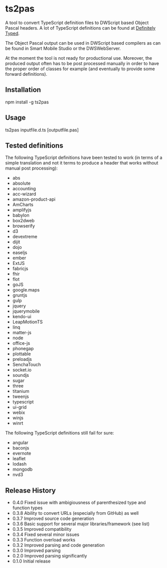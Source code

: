 ts2pas
======

A tool to convert TypeScript definition files to DWScript based Object Pascal headers. A lot of TypeScript definitions can be found at [Definitely Typed](http://DefinitelyTyped.org/).

The Object Pascal output can be used in DWScript based compilers as can be found in Smart Mobile Studio or the DWSWebServer.

At the moment the tool is not ready for productional use. Moreover, the produced output often has to be post processed manually in order to have the proper order of classes for example (and eventually to provide some forward definitions).    

## Installation

  npm install -g ts2pas

## Usage

  ts2pas inputfile.d.ts [outputfile.pas]

## Tested definitions

The following TypeScript definitions have been tested to work (in terms of a simple translation and not it terms to produce a header that works without manual post processing):

* abs
* absolute
* accounting
* acc-wizard
* amazon-product-api
* AmCharts
* amplifyjs
* babylon
* box2dweb
* browserify
* d3
* devextreme
* dijit
* dojo
* easeljs
* ember
* ExtJS
* fabricjs
* fhir
* flot
* goJS
* google.maps
* gruntjs
* gulp
* jquery
* jquerymobile
* kendo-ui
* LeapMotionTS
* linq
* matter-js
* node
* office-js
* phonegap
* plottable
* preloadjs
* SenchaTouch
* socket.io
* soundjs
* sugar
* three
* titanium
* tweenjs
* typescript
* ui-grid
* webix
* winjs
* winrt

The following TypeScript definitions still fail for sure:

* angular
* baconjs
* evernote
* leaflet
* lodash
* mongodb
* nvd3


## Release History

* 0.4.0 Fixed issue with ambigiousness of parenthesized type and function types
* 0.3.8 Ability to convert URLs (especially from GitHub) as well
* 0.3.7 Improved source code generation
* 0.3.6 Basic support for several major libraries/framework (see list)
* 0.3.5 Improved compatibility 
* 0.3.4 Fixed several minor issues 
* 0.3.3 Function overload works 
* 0.3.2 Improved parsing and code generation
* 0.3.0 Improved parsing
* 0.2.0 Improved parsing significantly
* 0.1.0 Initial release